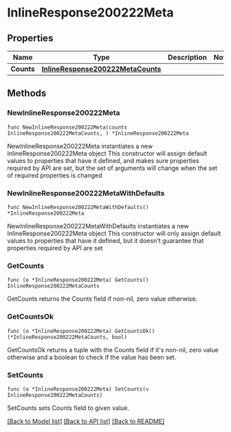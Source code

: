# InlineResponse200222Meta

## Properties

Name | Type | Description | Notes
------------ | ------------- | ------------- | -------------
**Counts** | [**InlineResponse200222MetaCounts**](InlineResponse200222MetaCounts.md) |  | 

## Methods

### NewInlineResponse200222Meta

`func NewInlineResponse200222Meta(counts InlineResponse200222MetaCounts, ) *InlineResponse200222Meta`

NewInlineResponse200222Meta instantiates a new InlineResponse200222Meta object
This constructor will assign default values to properties that have it defined,
and makes sure properties required by API are set, but the set of arguments
will change when the set of required properties is changed

### NewInlineResponse200222MetaWithDefaults

`func NewInlineResponse200222MetaWithDefaults() *InlineResponse200222Meta`

NewInlineResponse200222MetaWithDefaults instantiates a new InlineResponse200222Meta object
This constructor will only assign default values to properties that have it defined,
but it doesn't guarantee that properties required by API are set

### GetCounts

`func (o *InlineResponse200222Meta) GetCounts() InlineResponse200222MetaCounts`

GetCounts returns the Counts field if non-nil, zero value otherwise.

### GetCountsOk

`func (o *InlineResponse200222Meta) GetCountsOk() (*InlineResponse200222MetaCounts, bool)`

GetCountsOk returns a tuple with the Counts field if it's non-nil, zero value otherwise
and a boolean to check if the value has been set.

### SetCounts

`func (o *InlineResponse200222Meta) SetCounts(v InlineResponse200222MetaCounts)`

SetCounts sets Counts field to given value.



[[Back to Model list]](../README.md#documentation-for-models) [[Back to API list]](../README.md#documentation-for-api-endpoints) [[Back to README]](../README.md)


